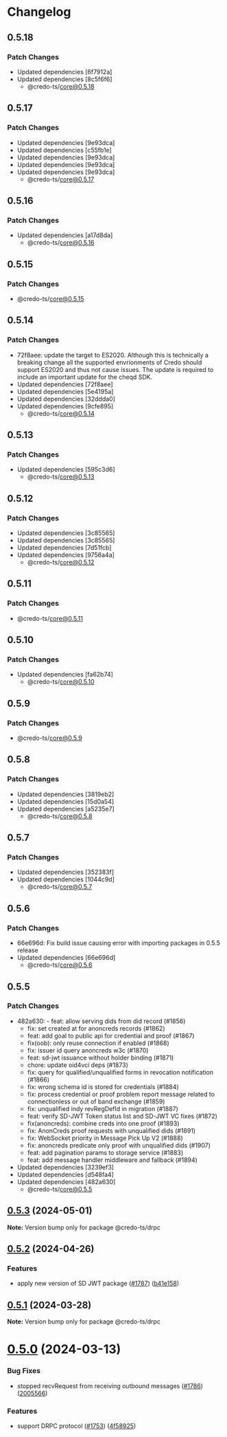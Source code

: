 # Changelog

## 0.5.18

### Patch Changes

- Updated dependencies [6f7912a]
- Updated dependencies [8c5f6f6]
  - @credo-ts/core@0.5.18

## 0.5.17

### Patch Changes

- Updated dependencies [9e93dca]
- Updated dependencies [c55fb1e]
- Updated dependencies [9e93dca]
- Updated dependencies [9e93dca]
- Updated dependencies [9e93dca]
  - @credo-ts/core@0.5.17

## 0.5.16

### Patch Changes

- Updated dependencies [a17d8da]
  - @credo-ts/core@0.5.16

## 0.5.15

### Patch Changes

- @credo-ts/core@0.5.15

## 0.5.14

### Patch Changes

- 72f8aee: update the target to ES2020. Although this is technically a breaking change all the supported envrionments of Credo should support ES2020 and thus not cause issues. The update is required to include an important update for the cheqd SDK.
- Updated dependencies [72f8aee]
- Updated dependencies [5e4195a]
- Updated dependencies [32ddda0]
- Updated dependencies [9cfe895]
  - @credo-ts/core@0.5.14

## 0.5.13

### Patch Changes

- Updated dependencies [595c3d6]
  - @credo-ts/core@0.5.13

## 0.5.12

### Patch Changes

- Updated dependencies [3c85565]
- Updated dependencies [3c85565]
- Updated dependencies [7d51fcb]
- Updated dependencies [9756a4a]
  - @credo-ts/core@0.5.12

## 0.5.11

### Patch Changes

- @credo-ts/core@0.5.11

## 0.5.10

### Patch Changes

- Updated dependencies [fa62b74]
  - @credo-ts/core@0.5.10

## 0.5.9

### Patch Changes

- @credo-ts/core@0.5.9

## 0.5.8

### Patch Changes

- Updated dependencies [3819eb2]
- Updated dependencies [15d0a54]
- Updated dependencies [a5235e7]
  - @credo-ts/core@0.5.8

## 0.5.7

### Patch Changes

- Updated dependencies [352383f]
- Updated dependencies [1044c9d]
  - @credo-ts/core@0.5.7

## 0.5.6

### Patch Changes

- 66e696d: Fix build issue causing error with importing packages in 0.5.5 release
- Updated dependencies [66e696d]
  - @credo-ts/core@0.5.6

## 0.5.5

### Patch Changes

- 482a630: - feat: allow serving dids from did record (#1856)
  - fix: set created at for anoncreds records (#1862)
  - feat: add goal to public api for credential and proof (#1867)
  - fix(oob): only reuse connection if enabled (#1868)
  - fix: issuer id query anoncreds w3c (#1870)
  - feat: sd-jwt issuance without holder binding (#1871)
  - chore: update oid4vci deps (#1873)
  - fix: query for qualified/unqualified forms in revocation notification (#1866)
  - fix: wrong schema id is stored for credentials (#1884)
  - fix: process credential or proof problem report message related to connectionless or out of band exchange (#1859)
  - fix: unqualified indy revRegDefId in migration (#1887)
  - feat: verify SD-JWT Token status list and SD-JWT VC fixes (#1872)
  - fix(anoncreds): combine creds into one proof (#1893)
  - fix: AnonCreds proof requests with unqualified dids (#1891)
  - fix: WebSocket priority in Message Pick Up V2 (#1888)
  - fix: anoncreds predicate only proof with unqualified dids (#1907)
  - feat: add pagination params to storage service (#1883)
  - feat: add message handler middleware and fallback (#1894)
- Updated dependencies [3239ef3]
- Updated dependencies [d548fa4]
- Updated dependencies [482a630]
  - @credo-ts/core@0.5.5

## [0.5.3](https://github.com/openwallet-foundation/credo-ts/compare/v0.5.2...v0.5.3) (2024-05-01)

**Note:** Version bump only for package @credo-ts/drpc

## [0.5.2](https://github.com/openwallet-foundation/credo-ts/compare/v0.5.1...v0.5.2) (2024-04-26)

### Features

- apply new version of SD JWT package ([#1787](https://github.com/openwallet-foundation/credo-ts/issues/1787)) ([b41e158](https://github.com/openwallet-foundation/credo-ts/commit/b41e158098773d2f59b5b5cfb82cc6be06a57acd))

## [0.5.1](https://github.com/openwallet-foundation/credo-ts/compare/v0.5.0...v0.5.1) (2024-03-28)

**Note:** Version bump only for package @credo-ts/drpc

# [0.5.0](https://github.com/openwallet-foundation/credo-ts/compare/v0.4.2...v0.5.0) (2024-03-13)

### Bug Fixes

- stopped recvRequest from receiving outbound messages ([#1786](https://github.com/openwallet-foundation/credo-ts/issues/1786)) ([2005566](https://github.com/openwallet-foundation/credo-ts/commit/20055668765e1070cbf4db13a598e3e0d7881599))

### Features

- support DRPC protocol ([#1753](https://github.com/openwallet-foundation/credo-ts/issues/1753)) ([4f58925](https://github.com/openwallet-foundation/credo-ts/commit/4f58925dc3adb6bae1ab2a24e00b461e9c4881b9))
